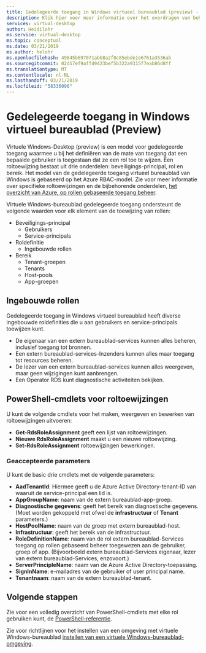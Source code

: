 ```yaml
---
title: Gedelegeerde toegang in Windows virtueel bureaublad (preview) - Azure
description: Klik hier voor meer informatie over het overdragen van beheerdersbevoegdheden op een virtuele Windows-bureaublad-implementatie, inclusief voorbeelden.
services: virtual-desktop
author: Heidilohr
ms.service: virtual-desktop
ms.topic: conceptual
ms.date: 03/21/2019
ms.author: helohr
ms.openlocfilehash: 49645b697071abb8a2f8c85ebde1e6761a3536ab
ms.sourcegitcommit: 02d17ef9aff49423bef5b322a9315f7eab86d8ff
ms.translationtype: MT
ms.contentlocale: nl-NL
ms.lasthandoff: 03/21/2019
ms.locfileid: "58336096"
---
```

# <a name="delegated-access-in-windows-virtual-desktop-preview"></a>Gedelegeerde toegang in Windows virtueel bureaublad (Preview)

Virtuele Windows-Desktop (preview) is een model voor gedelegeerde toegang waarmee u bij het definiëren van de mate van toegang dat een bepaalde gebruiker is toegestaan dat ze een rol toe te wijzen. Een roltoewijzing bestaat uit drie onderdelen: beveiligings-principal, rol en bereik. Het model van de gedelegeerde toegang virtueel bureaublad van Windows is gebaseerd op het Azure RBAC-model. Zie voor meer informatie over specifieke roltoewijzingen en de bijbehorende onderdelen, [het overzicht van Azure, op rollen gebaseerde toegang beheer](https://docs.microsoft.com/azure/active-directory/role-based-access-built-in-roles).

Virtuele Windows-bureaublad gedelegeerde toegang ondersteunt de volgende waarden voor elk element van de toewijzing van rollen:

* Beveiligings-principal
    * Gebruikers
    * Service-principals
* Roldefinitie
    * Ingebouwde rollen
* Bereik
    * Tenant-groepen
    * Tenants
    * Host-pools
    * App-groepen

## <a name="built-in-roles"></a>Ingebouwde rollen

Gedelegeerde toegang in Windows virtueel bureaublad heeft diverse ingebouwde roldefinities die u aan gebruikers en service-principals toewijzen kunt.

* De eigenaar van een extern bureaublad-services kunnen alles beheren, inclusief toegang tot bronnen.
* Een extern bureaublad-services-Inzenders kunnen alles maar toegang tot resources beheren.
* De lezer van een extern bureaublad-services kunnen alles weergeven, maar geen wijzigingen kunt aanbrengen.
* Een Operator RDS kunt diagnostische activiteiten bekijken.

## <a name="powershell-cmdlets-for-role-assignments"></a>PowerShell-cmdlets voor roltoewijzingen

U kunt de volgende cmdlets voor het maken, weergeven en bewerken van roltoewijzingen uitvoeren:

* **Get-RdsRoleAssignment** geeft een lijst van roltoewijzingen.
* **Nieuwe RdsRoleAssignment** maakt u een nieuwe roltoewijzing.
* **Set-RdsRoleAssignment** roltoewijzingen bewerkingen.

### <a name="accepted-parameters"></a>Geaccepteerde parameters

U kunt de basic drie cmdlets met de volgende parameters:

* **AadTenantId**: Hiermee geeft u de Azure Active Directory-tenant-ID van waaruit de service-principal een lid is.
* **AppGroupName**: naam van de extern bureaublad-app-groep.
* **Diagnostische gegevens**: geeft het bereik van diagnostische gegevens. (Moet worden gekoppeld met ofwel de **infrastructuur** of **Tenant** parameters.)
* **HostPoolName**: naam van de groep met extern bureaublad-host.
* **Infrastructuur**: geeft het bereik van de infrastructuur.
* **RoleDefinitionName**: naam van de rol extern bureaublad-Services toegang op rollen gebaseerd beheer toegewezen aan de gebruiker, groep of app. (Bijvoorbeeld extern bureaublad-Services eigenaar, lezer van extern bureaublad-Services, enzovoort.)
* **ServerPrincipleName**: naam van de Azure Active Directory-toepassing.
* **SignInName**: e-mailadres van de gebruiker of user principal name.
* **Tenantnaam**: naam van de extern bureaublad-tenant.

## <a name="next-steps"></a>Volgende stappen

Zie voor een volledig overzicht van PowerShell-cmdlets met elke rol gebruiken kunt, de [PowerShell-referentie](/powershell/windows-virtual-desktop/overview).

Zie voor richtlijnen voor het instellen van een omgeving met virtuele Windows-bureaublad [instellen van een virtuele Windows-bureaublad-omgeving](environment-setup.md).
